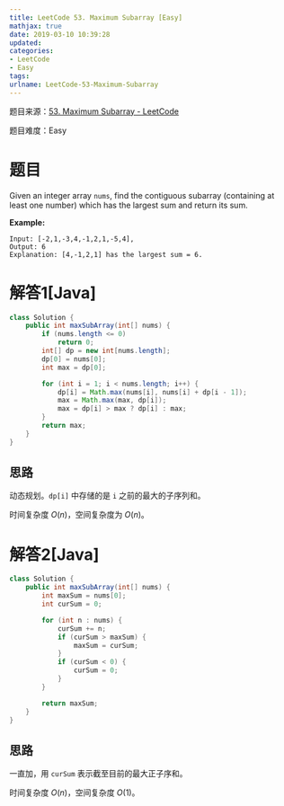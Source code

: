 ```yaml
---
title: LeetCode 53. Maximum Subarray [Easy]
mathjax: true
date: 2019-03-10 10:39:28
updated:
categories:
- LeetCode
- Easy
tags:
urlname: LeetCode-53-Maximum-Subarray
---
```




<!-- more -->

题目来源：[53. Maximum Subarray - LeetCode](https://leetcode.com/problems/maximum-subarray/)

题目难度：Easy



# 题目

Given an integer array `nums`, find the contiguous subarray (containing at least one number) which has the largest sum and return its sum.

**Example:**

```
Input: [-2,1,-3,4,-1,2,1,-5,4],
Output: 6
Explanation: [4,-1,2,1] has the largest sum = 6.
```



# 解答1[Java]

```java
class Solution {
    public int maxSubArray(int[] nums) {
        if (nums.length <= 0)
            return 0;
        int[] dp = new int[nums.length];
        dp[0] = nums[0];
        int max = dp[0];

        for (int i = 1; i < nums.length; i++) {
            dp[i] = Math.max(nums[i], nums[i] + dp[i - 1]);
            max = Math.max(max, dp[i]);
            max = dp[i] > max ? dp[i] : max;
        }
        return max;
    }
}
```

## 思路

动态规划。`dp[i]` 中存储的是 `i` 之前的最大的子序列和。

时间复杂度 $O(n)$，空间复杂度为 $O(n)$。



# 解答2[Java]

```java
class Solution {
    public int maxSubArray(int[] nums) {
        int maxSum = nums[0];
        int curSum = 0;

        for (int n : nums) {
            curSum += n;
            if (curSum > maxSum) {
                maxSum = curSum;
            }
            if (curSum < 0) {
                curSum = 0;
            }
        }

        return maxSum;
    }
}
```

## 思路

一直加，用 `curSum` 表示截至目前的最大正子序和。

时间复杂度 $O(n)$，空间复杂度 $O(1)$。